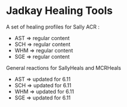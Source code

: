# Jadkay Healing Tools

A set of healing profiles for Sally ACR :

* AST => regular content
* SCH => regular content
* WHM => regular content
* SGE => regular content


General reactions for SallyHeals and MCRHeals

* AST => updated for 6.11
* SCH => updated for 6.11
* WHM => updated for 6.11
* SGE => updated for 6.11
